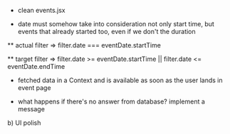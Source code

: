 - clean events.jsx

- date must somehow take into consideration not only start time, but events that already started too, even if we don't the duration

\*\* actual filter => filter.date === eventDate.startTime

\*\* target filter => filter.date >= eventDate.startTime || filter.date <= eventDate.endTime

- fetched data in a Context and is available as soon as the user lands in event page

- what happens if there's no answer from database? implement a message

b) UI polish
